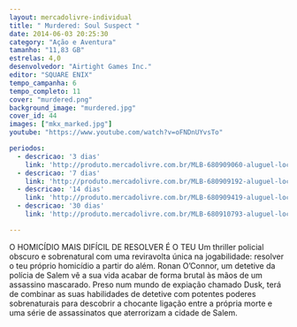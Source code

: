```yaml
---
layout: mercadolivre-individual
title: " Murdered: Soul Suspect "
date: 2014-06-03 20:25:30
category: "Ação e Aventura"
tamanho: "11,83 GB"
estrelas: 4,0
desenvolvedor: "Airtight Games Inc."
editor: "SQUARE ENIX"
tempo_campanha: 6
tempo_completo: 11
cover: "murdered.png"
background_image: "murdered.jpg"
cover_id: 44
images: ["mkx_marked.jpg"]
youtube: "https://www.youtube.com/watch?v=oFNDnUYvsTo"

periodos:
  - descricao: '3 dias'
    link: 'http://produto.mercadolivre.com.br/MLB-680909060-aluguel-locaco-de-jogos-xbox-one-midia-digital-_JM'
  - descricao: '7 dias'
    link: 'http://produto.mercadolivre.com.br/MLB-680909192-aluguel-locaco-de-jogos-xbox-one-midia-digital-_JM'
  - descricao: '14 dias'
    link: 'http://produto.mercadolivre.com.br/MLB-680909419-aluguel-locaco-de-jogos-xbox-one-midia-digital-_JM'
  - descricao: '30 dias'
    link: 'http://produto.mercadolivre.com.br/MLB-680910793-aluguel-locaco-de-jogos-xbox-one-midia-digital-_JM'

---
```


O HOMICÍDIO MAIS DIFÍCIL DE RESOLVER É O TEU Um thriller policial obscuro e sobrenatural com uma reviravolta única na jogabilidade: resolver o teu próprio homicídio a partir do além. Ronan O’Connor, um detetive da polícia de Salem vê a sua vida acabar de forma brutal às mãos de um assassino mascarado. Preso num mundo de expiação chamado Dusk, terá de combinar as suas habilidades de detetive com potentes poderes sobrenaturais para descobrir a chocante ligação entre a própria morte e uma série de assassinatos que aterrorizam a cidade de Salem.
